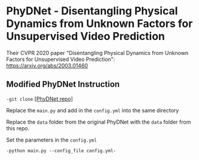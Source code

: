 # PhyDNet - Disentangling Physical Dynamics from Unknown Factors for Unsupervised Video Prediction

Their CVPR 2020 paper "Disentangling Physical Dynamics from Unknown Factors for Unsupervised Video Prediction": https://arxiv.org/abs/2003.01460

## Modified PhyDNet Instruction

`-git clone` [[PhyDNet repo]](https://github.com/vincent-leguen/PhyDNet) 

Replace the `main.py` and add in the `config.yml` into the same directory

Replace the `data` folder from the original PhyDNet with the `data` folder from this repo. 

Set the parameters in the `config.yml`

`-python main.py --config_file config.yml-`

